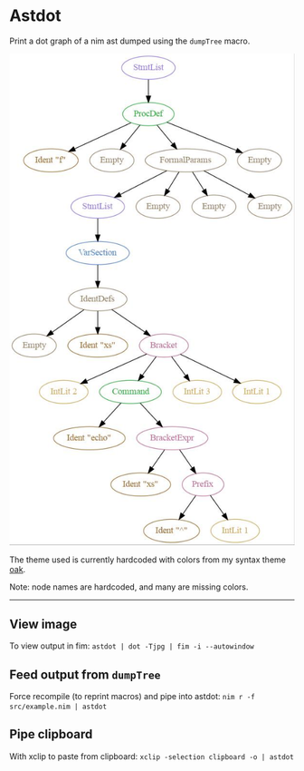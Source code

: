 # Astdot

Print a dot graph of a nim ast dumped using the `dumpTree` macro.


![example tree](example.jpg)

The theme used is currently hardcoded with colors from my syntax theme [oak](https://github.com/Rekihyt/oak).

Note: node names are hardcoded, and many are missing colors.

---

## View image

To view output in fim:
`astdot | dot -Tjpg | fim -i --autowindow`

## Feed output from `dumpTree`

Force recompile (to reprint macros) and pipe into astdot:
`nim r -f src/example.nim | astdot`

## Pipe clipboard

With xclip to paste from clipboard:
`xclip -selection clipboard -o | astdot`
